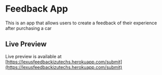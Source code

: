 # Feedback App
This is an app that allows users to create a feedback of their experience after purchasing a car

## Live Preview
Live preview is available at [https://lexusfeedbackizutechs.herokuapp.com/submit](https://lexusfeedbackizutechs.herokuapp.com/submit)